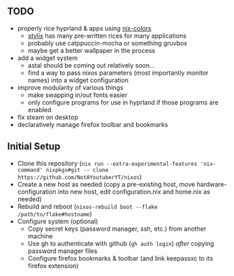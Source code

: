 ## TODO

- properly rice hyprland & apps using [nix-colors](https://github.com/Misterio77/nix-colors)
    - [stylix](https://github.com/danth/stylix/tree/master/modules) has many pre-written rices for many applications
    - probably use catppuccin-mocha or something gruvbox
    - maybe get a better wallpaper in the process
- add a widget system
    - astal should be coming out relatively soon...
    - find a way to pass nixos parameters (most importantly monitor names) into a widget configuration
- improve modularity of various things
    - make swapping in/out fonts easier
    - only configure programs for use in hyprland if those programs are enabled
- fix steam on desktop
- declaratively manage firefox toolbar and bookmarks

## Initial Setup

- Clone this repository (`nix run --extra-experimental-features 'nix-command' nixpkgs#git -- clone https://github.com/NotAYoutuberYT/nixos`)
- Create a new host as needed (copy a pre-existing host, move hardware-configuration into new host, edit configuration.nix and home.nix as needed)
- Rebuild and reboot (`nixos-rebuild boot --flake /path/to/flake#hostname`)
- Configure system (optional)
    - Copy secret keys (password manager, ssh, etc.) from another machine
    - Use gh to authenticate with github (`gh auth login`) *after* copying password manager files
    - Configure firefox bookmarks & toolbar (and link keepassxc to its firefox extension)